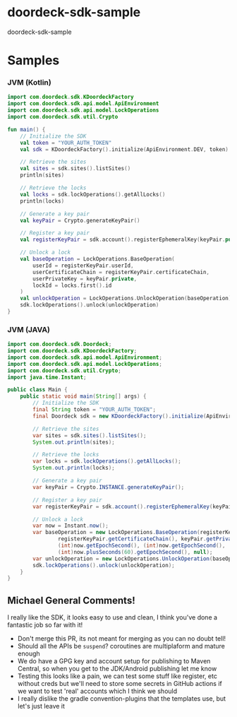 # doordeck-sdk-sample
doordeck-sdk-sample


# Samples
### JVM (Kotlin)
````kotlin
import com.doordeck.sdk.KDoordeckFactory
import com.doordeck.sdk.api.model.ApiEnvironment
import com.doordeck.sdk.api.model.LockOperations
import com.doordeck.sdk.util.Crypto

fun main() {
    // Initialize the SDK
    val token = "YOUR_AUTH_TOKEN"
    val sdk = KDoordeckFactory().initialize(ApiEnvironment.DEV, token)

    // Retrieve the sites
    val sites = sdk.sites().listSites()
    println(sites)

    // Retrieve the locks
    val locks = sdk.lockOperations().getAllLocks()
    println(locks)

    // Generate a key pair
    val keyPair = Crypto.generateKeyPair()

    // Register a key pair
    val registerKeyPair = sdk.account().registerEphemeralKey(keyPair.public)

    // Unlock a lock
    val baseOperation = LockOperations.BaseOperation(
        userId = registerKeyPair.userId,
        userCertificateChain = registerKeyPair.certificateChain,
        userPrivateKey = keyPair.private,
        lockId = locks.first().id
    )
    val unlockOperation = LockOperations.UnlockOperation(baseOperation)
    sdk.lockOperations().unlock(unlockOperation)
}
````

### JVM (JAVA)
````java
import com.doordeck.sdk.Doordeck;
import com.doordeck.sdk.KDoordeckFactory;
import com.doordeck.sdk.api.model.ApiEnvironment;
import com.doordeck.sdk.api.model.LockOperations;
import com.doordeck.sdk.util.Crypto;
import java.time.Instant;

public class Main {
    public static void main(String[] args) {
        // Initialize the SDK
        final String token = "YOUR_AUTH_TOKEN";
        final Doordeck sdk = new KDoordeckFactory().initialize(ApiEnvironment.DEV, token);

        // Retrieve the sites
        var sites = sdk.sites().listSites();
        System.out.println(sites);

        // Retrieve the locks
        var locks = sdk.lockOperations().getAllLocks();
        System.out.println(locks);

        // Generate a key pair
        var keyPair = Crypto.INSTANCE.generateKeyPair();

        // Register a key pair
        var registerKeyPair = sdk.account().registerEphemeralKey(keyPair.getPublic());

        // Unlock a lock
        var now = Instant.now();
        var baseOperation = new LockOperations.BaseOperation(registerKeyPair.getUserId(),
                registerKeyPair.getCertificateChain(), keyPair.getPrivate(), locks[0].getId(), 
                (int)now.getEpochSecond(), (int)now.getEpochSecond(), 
                (int)now.plusSeconds(60).getEpochSecond(), null);
        var unlockOperation = new LockOperations.UnlockOperation(baseOperation);
        sdk.lockOperations().unlock(unlockOperation);
    }
}
````


## Michael General Comments! 
I really like the SDK, it looks easy to use and clean, I think you've done a fantastic job so far with it!

- Don't merge this PR, its not meant for merging as you can no doubt tell!
- Should all the APIs be `suspend`? coroutines are multiplaform and mature enough
- We do have a GPG key and account setup for publishing to Maven Central, so when you get to the JDK/Android publishing let me know
- Testing this looks like a pain, we can test some stuff like register, etc without creds but we'll need to store some 
    secrets in GitHub actions if we want to test 'real' accounts which I think we should
- I really dislike the gradle convention-plugins that the templates use, but let's just leave it 